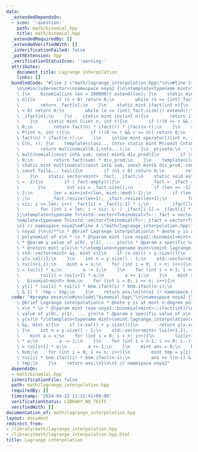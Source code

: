 ```yaml
---
data:
  _extendedDependsOn:
  - icon: ':question:'
    path: math/binomial.hpp
    title: math/binomial.hpp
  _extendedRequiredBy: []
  _extendedVerifiedWith: []
  _isVerificationFailed: false
  _pathExtension: hpp
  _verificationStatusIcon: ':warning:'
  attributes:
    document_title: Lagrange interpolation
    links: []
  bundledCode: "#line 2 \"math/lagrange_interpolation.hpp\"\n\n#line 2 \"math/binomial.hpp\"\
    \n\n#include<vector>\nnamespace noya2 {\n\ntemplate<typename mint>\nstruct binomial\
    \ {\n    binomial(int len = 300000){ extend(len); }\n    static mint fact(int\
    \ n){\n        if (n < 0) return 0;\n        while (n >= (int)_fact.size()) extend();\n\
    \        return _fact[n];\n    }\n    static mint ifact(int n){\n        if (n\
    \ < 0) return 0;\n        while (n >= (int)_fact.size()) extend();\n        return\
    \ _ifact[n];\n    }\n    static mint inv(int n){\n        return ifact(n) * fact(n-1);\n\
    \    }\n    static mint C(int n, int r){\n        if (!(0 <= r && r <= n)) return\
    \ 0;\n        return fact(n) * ifact(r) * ifact(n-r);\n    }\n    static mint\
    \ P(int n, int r){\n        if (!(0 <= r && r <= n)) return 0;\n        return\
    \ fact(n) * ifact(n-r);\n    }\n    inline mint operator()(int n, int r) { return\
    \ C(n, r); }\n    template<class... Cnts> static mint M(const Cnts&... cnts){\n\
    \        return multinomial(0,1,cnts...);\n    }\n  private:\n    static mint\
    \ multinomial(const int& sum, const mint& div_prod){\n        if (sum < 0) return\
    \ 0;\n        return fact(sum) * div_prod;\n    }\n    template<class... Tail>\
    \ static mint multinomial(const int& sum, const mint& div_prod, const int& n1,\
    \ const Tail&... tail){\n        if (n1 < 0) return 0;\n        return multinomial(sum+n1,div_prod*ifact(n1),tail...);\n\
    \    }\n    static vector<mint> _fact, _ifact;\n    static void extend(int len\
    \ = -1){\n        if (_fact.empty()){\n            _fact = _ifact = {1,1};\n \
    \       }\n        int siz = _fact.size();\n        if (len == -1) len = siz *\
    \ 2;\n        len = min<int>(len, mint::mod()-1);\n        if (len < siz) return\
    \ ;\n        _fact.resize(len+1), _ifact.resize(len+1);\n        for (int i =\
    \ siz; i <= len; i++) _fact[i] = _fact[i-1] * i;\n        _ifact[len] = _fact[len].inv();\n\
    \        for (int i = len; i > siz; i--) _ifact[i-1] = _ifact[i] * i;\n    }\n\
    };\ntemplate<typename T>\nstd::vector<T>binomial<T>::_fact = vector<T>(2,T(1));\n\
    template<typename T>\nstd::vector<T>binomial<T>::_ifact = vector<T>(2,T(1));\n\
    \n} // namespace noya2\n#line 4 \"math/lagrange_interpolation.hpp\"\n\nnamespace\
    \ noya2 {\n\n/**\n * @brief Lagrange interpolation\n * @note y is at most n-degree\
    \ polynomial of x\n * \n * @tparam mint (use noya2::binomial<mint>::ifact(int))\n\
    \ * @param y value of y(0), y(1), ... y(n)\n * @param x specific value of x\n\
    \ * @return mint y(x)\n */\ntemplate<typename mint>\nmint lagrange_interpolation(const\
    \ std::vector<mint> &y, mint x){\n    if (x.val() < y.size()){\n        return\
    \ y[x.val()];\n    }\n    int n = y.size() - 1;\n    std::vector<mint> lui(n+1,1),\
    \ rui(n+1,1);\n    mint a = x;\n    for (int i = 0; i < n; i++){\n        lui[i+1]\
    \ = lui[i] * a;\n        a -= 1;\n    }\n    for (int i = n-1; i >= 0; i--){\n\
    \        rui[i] = rui[i+1] * a;\n        a += 1;\n    }\n    mint ans = 0;\n \
    \   binomial<mint> bnm;\n    for (int i = 0; i <= n; i++){\n        mint tmp =\
    \ y[i] * lui[i] * rui[i] * bnm.ifact(i) * bnm.ifact(n-i);\n        ans += ((n-i)\
    \ & 1) ? -tmp : tmp;\n    }\n    return ans;\n}\n\n} // namespace noya2\n"
  code: "#pragma once\n\n#include\"binomial.hpp\"\n\nnamespace noya2 {\n\n/**\n *\
    \ @brief Lagrange interpolation\n * @note y is at most n-degree polynomial of\
    \ x\n * \n * @tparam mint (use noya2::binomial<mint>::ifact(int))\n * @param y\
    \ value of y(0), y(1), ... y(n)\n * @param x specific value of x\n * @return mint\
    \ y(x)\n */\ntemplate<typename mint>\nmint lagrange_interpolation(const std::vector<mint>\
    \ &y, mint x){\n    if (x.val() < y.size()){\n        return y[x.val()];\n   \
    \ }\n    int n = y.size() - 1;\n    std::vector<mint> lui(n+1,1), rui(n+1,1);\n\
    \    mint a = x;\n    for (int i = 0; i < n; i++){\n        lui[i+1] = lui[i]\
    \ * a;\n        a -= 1;\n    }\n    for (int i = n-1; i >= 0; i--){\n        rui[i]\
    \ = rui[i+1] * a;\n        a += 1;\n    }\n    mint ans = 0;\n    binomial<mint>\
    \ bnm;\n    for (int i = 0; i <= n; i++){\n        mint tmp = y[i] * lui[i] *\
    \ rui[i] * bnm.ifact(i) * bnm.ifact(n-i);\n        ans += ((n-i) & 1) ? -tmp :\
    \ tmp;\n    }\n    return ans;\n}\n\n} // namespace noya2"
  dependsOn:
  - math/binomial.hpp
  isVerificationFile: false
  path: math/lagrange_interpolation.hpp
  requiredBy: []
  timestamp: '2024-04-22 11:32:41+09:00'
  verificationStatus: LIBRARY_NO_TESTS
  verifiedWith: []
documentation_of: math/lagrange_interpolation.hpp
layout: document
redirect_from:
- /library/math/lagrange_interpolation.hpp
- /library/math/lagrange_interpolation.hpp.html
title: Lagrange interpolation
---
```


